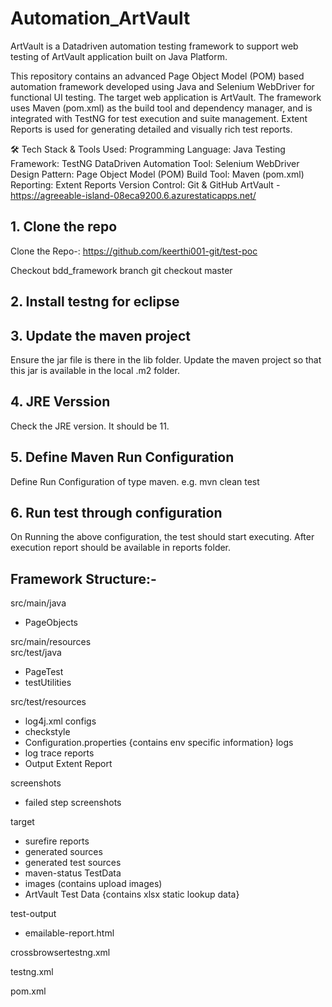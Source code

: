 # Automation_ArtVault

ArtVault is a Datadriven automation testing framework to support web testing of ArtVault application built on Java Platform.

This repository contains an advanced Page Object Model (POM) based automation framework developed using Java and Selenium WebDriver for functional UI testing. The target web application is ArtVault.
The framework uses Maven (pom.xml) as the build tool and dependency manager, and is integrated with TestNG for test execution and suite management. Extent Reports is used for generating detailed and visually rich test reports. 

🛠️ Tech Stack & Tools Used: Programming Language: Java
Testing Framework: TestNG  DataDriven
Automation Tool: Selenium WebDriver
Design Pattern: Page Object Model (POM)
Build Tool: Maven (pom.xml)
Reporting: Extent Reports
Version Control: Git & GitHub
ArtVault - https://agreeable-island-08eca9200.6.azurestaticapps.net/

## 1. Clone the repo

Clone the Repo-: https://github.com/keerthi001-git/test-poc

Checkout bdd_framework branch
git checkout master

## 2. Install testng for eclipse

## 3. Update the maven project

Ensure the jar file is there in the lib folder. Update the maven project so that this jar is available in the local .m2 folder.

## 4. JRE Verssion

Check the JRE version. It should be 11.

## 5. Define Maven Run Configuration

  Define Run Configuration of type maven. 
  e.g. mvn clean test 

## 6. Run test through configuration

On Running the above configuration, the test should start executing. After execution report should be available in reports folder.

## Framework Structure:-

src/main/java      
   - PageObjects   	    
      
src/main/resources  
src/test/java   
- PageTest 
- testUtilities 
 
src/test/resources     
- log4j.xml
configs
- checkstyle
- Configuration.properties	{contains env specific information} 
logs
- log trace
reports
- Output Extent Report
     
screenshots
- failed step screenshots
    
target      
 - surefire reports
 - generated sources
 - generated test sources
 - maven-status
TestData
 - images (contains upload images)	  
 - ArtVault Test Data	{contains xlsx static lookup data}   
	
test-output
 - emailable-report.html

crossbrowsertestng.xml

testng.xml

pom.xml
